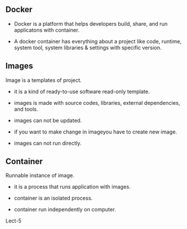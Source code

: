 ## Docker

- Docker is a platform that helps developers build, share, and run applicatons with container.

- A docker container has everything about a project like code, runtime, system tool, system libraries & settings with specific version.

## Images 

Image is a templates of project.

- it is a kind of ready-to-use software read-only template.

- images is made with source codes, libraries, external 
dependencies, and tools.

- images can not be updated.

- if you want to make change in imageyou have to create new 
image.

- images can not run directly.

## Container

Runnable instance of image.

- it is a process that runs application with images.

- container is an isolated process.

- container run independently on computer.

Lect-5